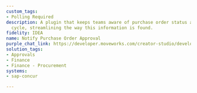 ```yaml
---
custom_tags:
- Polling Required
description: A plugin that keeps teams aware of purchase order status and the approval
  cycle, streamlining the way this information is found.
fidelity: IDEA
name: Notify Purchase Order Approval
purple_chat_link: https://developer.moveworks.com/creator-studio/developer-tools/purple-chat/?conversation=%7B%22startTimestamp%22%3A%2211%3A43+AM%22%2C%22messages%22%3A%5B%7B%22role%22%3A%22assistant%22%2C%22parts%22%3A%5B%7B%22richText%22%3A%22%3Cp%3EGood+news%21+Purchase+Order+%2398765+has+been+approved+by+Jim+%28Sr.+Legal+Counsel%29+and+Jerry+%28Security%29.+All+necessary+approvals+for+this+purchase+order+are+now+complete.%3C%2Fp%3E%22%7D%2C%7B%22richText%22%3A%22%3Cb%3EPurchase+Order+%2398765+Approved%3C%2Fb%3E%3Cbr%3EAll+approvals+are+in+place+for+Purchase+Order+%2398765.+You+can+now+proceed+with+the+next+steps.%22%7D%2C%7B%22buttons%22%3A%5B%7B%22style%22%3A%22filled%22%2C%22buttonText%22%3A%22View+Purchase+Order%22%7D%2C%7B%22style%22%3A%22outlined%22%2C%22buttonText%22%3A%22Create+Related+Task%22%7D%5D%7D%5D%7D%5D%7D
solution_tags:
- Approvals
- Finance
- Finance - Procurement
systems:
- sap-concur

---
```

